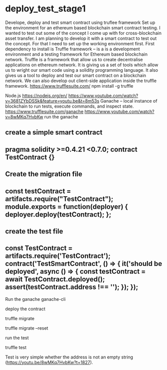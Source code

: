 # deploy_test_stage1
Develope, deploy and test smart contract using truflee framework 
Set up the environment for an ethereum based blockchain smart contract testing.
I wanted to test out some of the concept I come up with for cross-blockchain asset transfer. I am planning to develop it with a smart contract to test out the concept. For that I need to set up the working environment first.
First dependency to install is Truffle framework – is a is a development environment and a testing framework for Ethereum based blockchain network.
Truffle is a framework that allow us to create decentralise applications on ethereum network. It is giving us a set of tools which allow us to wright our smart code using a solidity programming language. It also gives us a tool to deploy and test our smart contract on a blockchain network. We can also develop out client-side application inside the truffle framework. 
https://www.trufflesuite.com/
npm install -g truffle

Node.js
https://nodejs.org/en/
https://www.youtube.com/watch?v=3681ZYbDSSk&feature=youtu.be&t=8m53s
Ganache – local instance of blockchain to run tests, execute commands, and inspect state.
https://www.trufflesuite.com/ganache
https://www.youtube.com/watch?v=8wMKq7HvbKw
run the ganache

create a simple smart contract
-------------------
pragma solidity >=0.4.21 <0.7.0;
contract TestContract {}
----------------------------
Create the migration file
--------------- 
const testContract = artifacts.require("TestContract");
module.exports = function(deployer) {
  deployer.deploy(testContract);
};
-------------------
create the test file
------------
const TestContract = artifacts.require('TestContract');
contract('TestSmartContract', () => {
  it('should be deployed', async () => {
    const testContract = await TestContract.deployed();
    assert(testContract.address !== '');
  });
});
---------------

Run the ganache
ganache-cli

deploy the contract

truffle migrate

truffle migrate –reset

run the test

truffle test

Test is very simple whether the address is not an empty string (https://youtu.be/8wMKq7HvbKw?t=1827).
